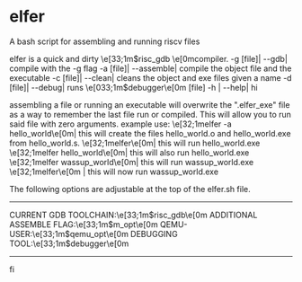 # elfer
A bash script for assembling and running riscv files

elfer is a quick and dirty \e[33;1m$risc_gdb \e[0mcompiler.
	-g [file]| --gdb| compile with the -g flag
	-a [file]| --assemble| compile the object file and the executable
	-c [file]| --clean| cleans the object and exe files given a name
	-d [file]| --debug| runs \e[033;1m$debugger\e[0m [file]
	-h | --help| hi

assembling a file or running an executable will overwrite the ".elfer_exe" file
as a way to remember the last file run or compiled. This will allow you to run
said file with zero arguments.
example use:
\e[32;1melfer -a hello_world\e[0m| this will create the files hello_world.o and hello_world.exe from hello_world.s.
\e[32;1melfer\e[0m| this will run hello_world.exe
\e[32;1melfer hello_world\e[0m| this will also run hello_world.exe
\e[32;1melfer wassup_world\e[0m| this will run wassup_world.exe
\e[32;1melfer\e[0m | this will now run wassup_world.exe


The following options are adjustable at the top of the elfer.sh file.
_____________________

CURRENT GDB TOOLCHAIN:\e[33;1m$risc_gdb\e[0m
ADDITIONAL ASSEMBLE FLAG:\e[33;1m$m_opt\e[0m
QEMU-USER:\e[33;1m$qemu_opt\e[0m
DEBUGGING TOOL:\e[33;1m$debugger\e[0m
_____________________
fi
